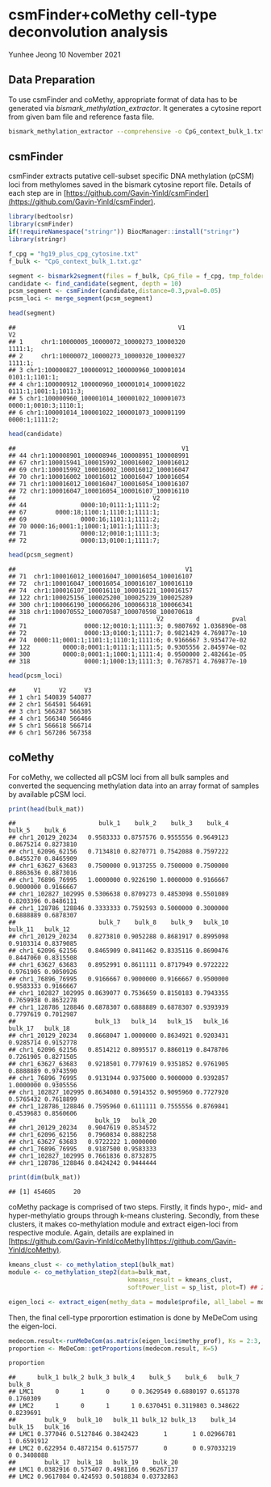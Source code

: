 csmFinder+coMethy cell-type deconvolution analysis
================
Yunhee Jeong
10 November 2021

## Data Preparation

To use csmFinder and coMethy, appropriate format of data has to be
generated via *bismark\_methylation\_extractor*. It generates a cytosine
report from given bam file and reference fasta
file.

``` bash
bismark_methylation_extractor --comprehensive -o CpG_context_bulk_1.txt.gz --gzip --cytosine_report --genome_folder ./hg19/bismark/ bulk_1.bam
```

## csmFinder

csmFinder extracts putative cell-subset specific DNA methylation (pCSM)
loci from methylomes saved in the bismark cytosine report file. Details
of each step are in
[https://github.com/Gavin-Yinld/csmFinder](https://github.com/Gavin-Yinld/csmFinder).

``` r
library(bedtoolsr)
library(csmFinder)
if(!requireNamespace("stringr")) BiocManager::install("stringr")
library(stringr)

f_cpg = "hg19_plus_cpg_cytosine.txt"
f_bulk <- "CpG_context_bulk_1.txt.gz"

segment <- bismark2segment(files = f_bulk, CpG_file = f_cpg, tmp_folder="./tmp")
candidate <- find_candidate(segment, depth = 10)
pcsm_segment <- csmFinder(candidate,distance=0.3,pval=0.05)
pcsm_loci <- merge_segment(pcsm_segment)
```

``` r
head(segment)
```

    ##                                             V1                    V2
    ## 1     chr1:10000005_10000072_10000273_10000320               1111:1;
    ## 2     chr1:10000072_10000273_10000320_10000327               1111:1;
    ## 3 chr1:100000827_100000912_100000960_100001014        0101:1;1101:1;
    ## 4 chr1:100000912_100000960_100001014_100001022 0111:1;1001:1;1011:3;
    ## 5 chr1:100000960_100001014_100001022_100001073 0000:1;0010:3;1110:1;
    ## 6 chr1:100001014_100001022_100001073_100001199        0000:1;1111:2;

``` r
head(candidate)
```

    ##                                              V1
    ## 44 chr1:100008901_100008946_100008951_100008991
    ## 67 chr1:100015941_100015992_100016002_100016012
    ## 69 chr1:100015992_100016002_100016012_100016047
    ## 70 chr1:100016002_100016012_100016047_100016054
    ## 71 chr1:100016012_100016047_100016054_100016107
    ## 72 chr1:100016047_100016054_100016107_100016110
    ##                                      V2
    ## 44               0000:10;0111:1;1111:2;
    ## 67        0000:18;1100:1;1110:1;1111:1;
    ## 69               0000:16;1101:1;1111:2;
    ## 70 0000:16;0001:1;1000:1;1011:1;1111:3;
    ## 71               0000:12;0010:1;1111:3;
    ## 72               0000:13;0100:1;1111:7;

``` r
head(pcsm_segment)
```

    ##                                               V1
    ## 71  chr1:100016012_100016047_100016054_100016107
    ## 72  chr1:100016047_100016054_100016107_100016110
    ## 74  chr1:100016107_100016110_100016121_100016157
    ## 122 chr1:100025156_100025200_100025239_100025289
    ## 300 chr1:100066190_100066206_100066318_100066341
    ## 318 chr1:100070552_100070587_100070598_100070618
    ##                                       V2         d         pval
    ## 71                0000:12;0010:1;1111:3; 0.9807692 1.036890e-08
    ## 72                0000:13;0100:1;1111:7; 0.9821429 4.769877e-10
    ## 74  0000:11;0001:1;1101:1;1110:1;1111:6; 0.9166667 3.935477e-02
    ## 122         0000:8;0001:1;0111:1;1111:5; 0.9305556 2.845974e-02
    ## 300         0000:8;0001:1;1000:1;1111:4; 0.9500000 2.482661e-05
    ## 318               0000:1;1000:13;1111:3; 0.7678571 4.769877e-10

``` r
head(pcsm_loci)
```

    ##     V1     V2     V3
    ## 1 chr1 540839 540877
    ## 2 chr1 564501 564691
    ## 3 chr1 566287 566305
    ## 4 chr1 566340 566466
    ## 5 chr1 566618 566714
    ## 6 chr1 567206 567358

## coMethy

For coMethy, we collected all pCSM loci from all bulk samples and
converted the sequencing methylation data into an array format of
samples by available pCSM
    loci.

``` r
print(head(bulk_mat))
```

    ##                       bulk_1    bulk_2    bulk_3    bulk_4    bulk_5    bulk_6
    ## chr1_20129_20234   0.9583333 0.8757576 0.9555556 0.9649123 0.8675214 0.8273810
    ## chr1_62096_62156   0.7134810 0.8270771 0.7542088 0.7597222 0.8455270 0.8465909
    ## chr1_63627_63683   0.7500000 0.9137255 0.7500000 0.7500000 0.8863636 0.8873016
    ## chr1_76896_76995   1.0000000 0.9226190 1.0000000 0.9166667 0.9000000 0.9166667
    ## chr1_102827_102995 0.5306638 0.8709273 0.4853098 0.5501089 0.8203396 0.8486111
    ## chr1_128786_128846 0.3333333 0.7592593 0.5000000 0.3000000 0.6888889 0.6878307
    ##                       bulk_7    bulk_8    bulk_9   bulk_10   bulk_11   bulk_12
    ## chr1_20129_20234   0.8273810 0.9052288 0.8681917 0.8995098 0.9103314 0.8379085
    ## chr1_62096_62156   0.8465909 0.8411462 0.8335116 0.8690476 0.8447060 0.8315508
    ## chr1_63627_63683   0.8952991 0.8611111 0.8717949 0.9722222 0.9761905 0.9050926
    ## chr1_76896_76995   0.9166667 0.9000000 0.9166667 0.9500000 0.9583333 0.9166667
    ## chr1_102827_102995 0.8639077 0.7536659 0.8150183 0.7943355 0.7659938 0.8632278
    ## chr1_128786_128846 0.6878307 0.6888889 0.6878307 0.9393939 0.7797619 0.7012987
    ##                      bulk_13   bulk_14   bulk_15   bulk_16   bulk_17   bulk_18
    ## chr1_20129_20234   0.8668047 1.0000000 0.8634921 0.9203431 0.9285714 0.9152778
    ## chr1_62096_62156   0.8514212 0.8095517 0.8860119 0.8478706 0.7261905 0.8271505
    ## chr1_63627_63683   0.9218501 0.7797619 0.9351852 0.9761905 0.8888889 0.9743590
    ## chr1_76896_76995   0.9131944 0.9375000 0.9000000 0.9392857 1.0000000 0.9305556
    ## chr1_102827_102995 0.8634080 0.5914352 0.9095960 0.7727920 0.5765432 0.7618899
    ## chr1_128786_128846 0.7595960 0.6111111 0.7555556 0.8769841 0.4539683 0.8560606
    ##                      bulk_19   bulk_20
    ## chr1_20129_20234   0.9047619 0.8534572
    ## chr1_62096_62156   0.7960834 0.8882258
    ## chr1_63627_63683   0.9722222 1.0000000
    ## chr1_76896_76995   0.9187500 0.9583333
    ## chr1_102827_102995 0.7661836 0.8732875
    ## chr1_128786_128846 0.8424242 0.9444444

``` r
print(dim(bulk_mat))
```

    ## [1] 454605     20

coMethy package is comprised of two steps. Firstly, it finds hypo-, mid-
and hyper-methylatio groups through k-means clustering. Secondly, from
these clusters, it makes co-methylation module and extract eigen-loci
from respective module. Again, details are explained in
[https://github.com/Gavin-Yinld/coMethy](https://github.com/Gavin-Yinld/coMethy).

``` r
kmeans_clust <- co_methylation_step1(bulk_mat)
module <- co_methylation_step2(data=bulk_mat, 
                                 kmeans_result = kmeans_clust, 
                                 softPower_list = sp_list, plot=T) ## 26,28,30 for 2 cell types

eigen_loci <- extract_eigen(methy_data = module$profile, all_label = module$module_id, number_of_eig=n_eigens, plot=T)
```

Then, the final cell-type prporortion estimation is done by MeDeCom
using the
eigen-loci.

``` r
medecom.result<-runMeDeCom(as.matrix(eigen_loci$methy_prof), Ks = 2:3, 10^(-5:-2), NINIT=10, NFOLDS=10, ITERMAX=300, NCORES=CORES)
proportion <- MeDeCom::getProportions(medecom.result, K=5)
```

``` r
proportion
```

    ##      bulk_1 bulk_2 bulk_3 bulk_4    bulk_5    bulk_6   bulk_7    bulk_8
    ## LMC1      0      1      0      0 0.3629549 0.6880197 0.651378 0.1760309
    ## LMC2      1      0      1      1 0.6370451 0.3119803 0.348622 0.8239691
    ##        bulk_9   bulk_10   bulk_11 bulk_12 bulk_13    bulk_14 bulk_15   bulk_16
    ## LMC1 0.377046 0.5127846 0.3842423       1       1 0.02966781       1 0.6591912
    ## LMC2 0.622954 0.4872154 0.6157577       0       0 0.97033219       0 0.3408088
    ##        bulk_17  bulk_18   bulk_19    bulk_20
    ## LMC1 0.0382916 0.575407 0.4981166 0.96267137
    ## LMC2 0.9617084 0.424593 0.5018834 0.03732863
